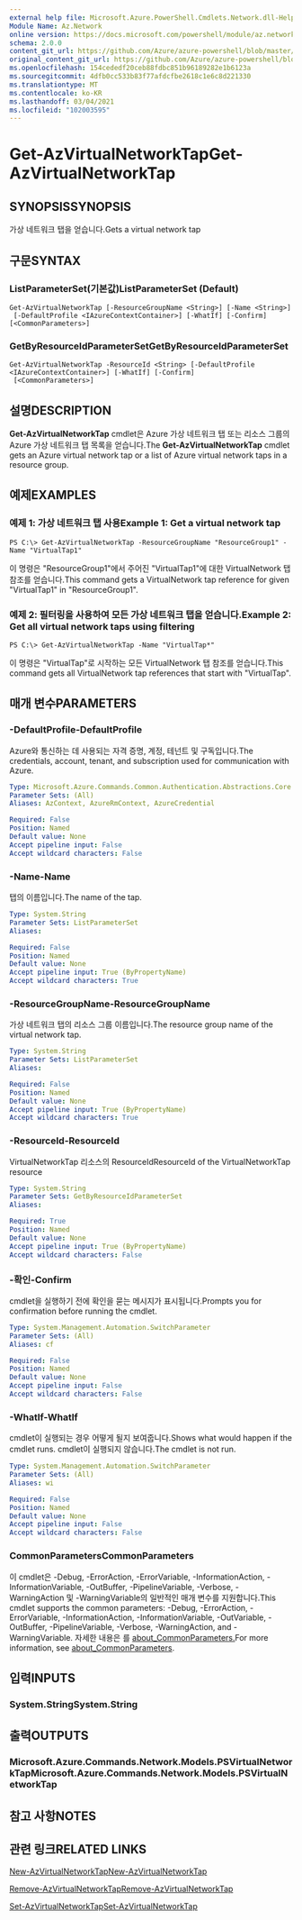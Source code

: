 ```yaml
---
external help file: Microsoft.Azure.PowerShell.Cmdlets.Network.dll-Help.xml
Module Name: Az.Network
online version: https://docs.microsoft.com/powershell/module/az.network/get-azvirtualnetworktap
schema: 2.0.0
content_git_url: https://github.com/Azure/azure-powershell/blob/master/src/Network/Network/help/Get-AzVirtualNetworkTap.md
original_content_git_url: https://github.com/Azure/azure-powershell/blob/master/src/Network/Network/help/Get-AzVirtualNetworkTap.md
ms.openlocfilehash: 154cededf20ceb88fdbc851b96189282e1b6123a
ms.sourcegitcommit: 4dfb0cc533b83f77afdcfbe2618c1e6c8d221330
ms.translationtype: MT
ms.contentlocale: ko-KR
ms.lasthandoff: 03/04/2021
ms.locfileid: "102003595"
---
```

# <span data-ttu-id="40489-101">Get-AzVirtualNetworkTap</span><span class="sxs-lookup"><span data-stu-id="40489-101">Get-AzVirtualNetworkTap</span></span>

## <span data-ttu-id="40489-102">SYNOPSIS</span><span class="sxs-lookup"><span data-stu-id="40489-102">SYNOPSIS</span></span>
<span data-ttu-id="40489-103">가상 네트워크 탭을 얻습니다.</span><span class="sxs-lookup"><span data-stu-id="40489-103">Gets a virtual network tap</span></span>

## <span data-ttu-id="40489-104">구문</span><span class="sxs-lookup"><span data-stu-id="40489-104">SYNTAX</span></span>

### <span data-ttu-id="40489-105">ListParameterSet(기본값)</span><span class="sxs-lookup"><span data-stu-id="40489-105">ListParameterSet (Default)</span></span>
```
Get-AzVirtualNetworkTap [-ResourceGroupName <String>] [-Name <String>]
 [-DefaultProfile <IAzureContextContainer>] [-WhatIf] [-Confirm] [<CommonParameters>]
```

### <span data-ttu-id="40489-106">GetByResourceIdParameterSet</span><span class="sxs-lookup"><span data-stu-id="40489-106">GetByResourceIdParameterSet</span></span>
```
Get-AzVirtualNetworkTap -ResourceId <String> [-DefaultProfile <IAzureContextContainer>] [-WhatIf] [-Confirm]
 [<CommonParameters>]
```

## <span data-ttu-id="40489-107">설명</span><span class="sxs-lookup"><span data-stu-id="40489-107">DESCRIPTION</span></span>
<span data-ttu-id="40489-108">**Get-AzVirtualNetworkTap** cmdlet은 Azure 가상 네트워크 탭 또는 리소스 그룹의 Azure 가상 네트워크 탭 목록을 얻습니다.</span><span class="sxs-lookup"><span data-stu-id="40489-108">The **Get-AzVirtualNetworkTap** cmdlet gets an Azure virtual network tap or a list of Azure virtual network taps in a resource group.</span></span>

## <span data-ttu-id="40489-109">예제</span><span class="sxs-lookup"><span data-stu-id="40489-109">EXAMPLES</span></span>

### <span data-ttu-id="40489-110">예제 1: 가상 네트워크 탭 사용</span><span class="sxs-lookup"><span data-stu-id="40489-110">Example 1: Get a virtual network tap</span></span>
```
PS C:\> Get-AzVirtualNetworkTap -ResourceGroupName "ResourceGroup1" -Name "VirtualTap1"
```

<span data-ttu-id="40489-111">이 명령은 "ResourceGroup1"에서 주어진 "VirtualTap1"에 대한 VirtualNetwork 탭 참조를 얻습니다.</span><span class="sxs-lookup"><span data-stu-id="40489-111">This command gets a VirtualNetwork tap reference for given "VirtualTap1" in "ResourceGroup1".</span></span>

### <span data-ttu-id="40489-112">예제 2: 필터링을 사용하여 모든 가상 네트워크 탭을 얻습니다.</span><span class="sxs-lookup"><span data-stu-id="40489-112">Example 2: Get all virtual network taps using filtering</span></span>
```
PS C:\> Get-AzVirtualNetworkTap -Name "VirtualTap*"
```

<span data-ttu-id="40489-113">이 명령은 "VirtualTap"로 시작하는 모든 VirtualNetwork 탭 참조를 얻습니다.</span><span class="sxs-lookup"><span data-stu-id="40489-113">This command gets all VirtualNetwork tap references that start with "VirtualTap".</span></span>

## <span data-ttu-id="40489-114">매개 변수</span><span class="sxs-lookup"><span data-stu-id="40489-114">PARAMETERS</span></span>

### <span data-ttu-id="40489-115">-DefaultProfile</span><span class="sxs-lookup"><span data-stu-id="40489-115">-DefaultProfile</span></span>
<span data-ttu-id="40489-116">Azure와 통신하는 데 사용되는 자격 증명, 계정, 테넌트 및 구독입니다.</span><span class="sxs-lookup"><span data-stu-id="40489-116">The credentials, account, tenant, and subscription used for communication with Azure.</span></span>

```yaml
Type: Microsoft.Azure.Commands.Common.Authentication.Abstractions.Core.IAzureContextContainer
Parameter Sets: (All)
Aliases: AzContext, AzureRmContext, AzureCredential

Required: False
Position: Named
Default value: None
Accept pipeline input: False
Accept wildcard characters: False
```

### <span data-ttu-id="40489-117">-Name</span><span class="sxs-lookup"><span data-stu-id="40489-117">-Name</span></span>
<span data-ttu-id="40489-118">탭의 이름입니다.</span><span class="sxs-lookup"><span data-stu-id="40489-118">The name of the tap.</span></span>

```yaml
Type: System.String
Parameter Sets: ListParameterSet
Aliases:

Required: False
Position: Named
Default value: None
Accept pipeline input: True (ByPropertyName)
Accept wildcard characters: True
```

### <span data-ttu-id="40489-119">-ResourceGroupName</span><span class="sxs-lookup"><span data-stu-id="40489-119">-ResourceGroupName</span></span>
<span data-ttu-id="40489-120">가상 네트워크 탭의 리소스 그룹 이름입니다.</span><span class="sxs-lookup"><span data-stu-id="40489-120">The resource group name of the virtual network tap.</span></span>

```yaml
Type: System.String
Parameter Sets: ListParameterSet
Aliases:

Required: False
Position: Named
Default value: None
Accept pipeline input: True (ByPropertyName)
Accept wildcard characters: True
```

### <span data-ttu-id="40489-121">-ResourceId</span><span class="sxs-lookup"><span data-stu-id="40489-121">-ResourceId</span></span>
<span data-ttu-id="40489-122">VirtualNetworkTap 리소스의 ResourceId</span><span class="sxs-lookup"><span data-stu-id="40489-122">ResourceId of the VirtualNetworkTap resource</span></span>

```yaml
Type: System.String
Parameter Sets: GetByResourceIdParameterSet
Aliases:

Required: True
Position: Named
Default value: None
Accept pipeline input: True (ByPropertyName)
Accept wildcard characters: False
```

### <span data-ttu-id="40489-123">-확인</span><span class="sxs-lookup"><span data-stu-id="40489-123">-Confirm</span></span>
<span data-ttu-id="40489-124">cmdlet을 실행하기 전에 확인을 묻는 메시지가 표시됩니다.</span><span class="sxs-lookup"><span data-stu-id="40489-124">Prompts you for confirmation before running the cmdlet.</span></span>

```yaml
Type: System.Management.Automation.SwitchParameter
Parameter Sets: (All)
Aliases: cf

Required: False
Position: Named
Default value: None
Accept pipeline input: False
Accept wildcard characters: False
```

### <span data-ttu-id="40489-125">-WhatIf</span><span class="sxs-lookup"><span data-stu-id="40489-125">-WhatIf</span></span>
<span data-ttu-id="40489-126">cmdlet이 실행되는 경우 어떻게 될지 보여줍니다.</span><span class="sxs-lookup"><span data-stu-id="40489-126">Shows what would happen if the cmdlet runs.</span></span> <span data-ttu-id="40489-127">cmdlet이 실행되지 않습니다.</span><span class="sxs-lookup"><span data-stu-id="40489-127">The cmdlet is not run.</span></span>

```yaml
Type: System.Management.Automation.SwitchParameter
Parameter Sets: (All)
Aliases: wi

Required: False
Position: Named
Default value: None
Accept pipeline input: False
Accept wildcard characters: False
```

### <span data-ttu-id="40489-128">CommonParameters</span><span class="sxs-lookup"><span data-stu-id="40489-128">CommonParameters</span></span>
<span data-ttu-id="40489-129">이 cmdlet은 -Debug, -ErrorAction, -ErrorVariable, -InformationAction, -InformationVariable, -OutBuffer, -PipelineVariable, -Verbose, -WarningAction 및 -WarningVariable의 일반적인 매개 변수를 지원합니다.</span><span class="sxs-lookup"><span data-stu-id="40489-129">This cmdlet supports the common parameters: -Debug, -ErrorAction, -ErrorVariable, -InformationAction, -InformationVariable, -OutVariable, -OutBuffer, -PipelineVariable, -Verbose, -WarningAction, and -WarningVariable.</span></span> <span data-ttu-id="40489-130">자세한 내용은 를 [about_CommonParameters.](http://go.microsoft.com/fwlink/?LinkID=113216)</span><span class="sxs-lookup"><span data-stu-id="40489-130">For more information, see [about_CommonParameters](http://go.microsoft.com/fwlink/?LinkID=113216).</span></span>

## <span data-ttu-id="40489-131">입력</span><span class="sxs-lookup"><span data-stu-id="40489-131">INPUTS</span></span>

### <span data-ttu-id="40489-132">System.String</span><span class="sxs-lookup"><span data-stu-id="40489-132">System.String</span></span>

## <span data-ttu-id="40489-133">출력</span><span class="sxs-lookup"><span data-stu-id="40489-133">OUTPUTS</span></span>

### <span data-ttu-id="40489-134">Microsoft.Azure.Commands.Network.Models.PSVirtualNetworkTap</span><span class="sxs-lookup"><span data-stu-id="40489-134">Microsoft.Azure.Commands.Network.Models.PSVirtualNetworkTap</span></span>

## <span data-ttu-id="40489-135">참고 사항</span><span class="sxs-lookup"><span data-stu-id="40489-135">NOTES</span></span>

## <span data-ttu-id="40489-136">관련 링크</span><span class="sxs-lookup"><span data-stu-id="40489-136">RELATED LINKS</span></span>

[<span data-ttu-id="40489-137">New-AzVirtualNetworkTap</span><span class="sxs-lookup"><span data-stu-id="40489-137">New-AzVirtualNetworkTap</span></span>](./New-AzVirtualNetworkTap.md)

[<span data-ttu-id="40489-138">Remove-AzVirtualNetworkTap</span><span class="sxs-lookup"><span data-stu-id="40489-138">Remove-AzVirtualNetworkTap</span></span>](./Remove-AzVirtualNetworkTap.md)

[<span data-ttu-id="40489-139">Set-AzVirtualNetworkTap</span><span class="sxs-lookup"><span data-stu-id="40489-139">Set-AzVirtualNetworkTap</span></span>](./Set-AzVirtualNetworkTap.md)
